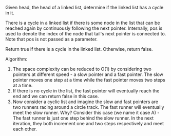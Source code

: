 Given head, the head of a linked list, determine if the linked list has a cycle in it.

There is a cycle in a linked list if there is some node in the list that can be reached again by continuously following the next pointer. Internally, pos is used to denote the index of the node that tail's next pointer is connected to. Note that pos is not passed as a parameter.

Return true if there is a cycle in the linked list. Otherwise, return false.

Algorithm:
1. The space complexity can be reduced to O(1) by considering two pointers at different speed - a slow pointer and a fast pointer. The slow pointer moves one step at a time while the fast pointer moves two steps at a time.
2. If there is no cycle in the list, the fast pointer will eventually reach the end and we can return false in this case.
3. Now consider a cyclic list and imagine the slow and fast pointers are two runners racing around a circle track. The fast runner will eventually meet the slow runner. Why? Consider this case (we name it case A) - The fast runner is just one step behind the slow runner. In the next iteration, they both increment one and two steps respectively and meet each other.
